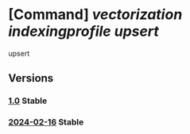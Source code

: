 # [Command] _vectorization indexingprofile upsert_

upsert

## Versions

### [1.0](/Resources/fllm-plane/L2luc3RhbmNlcy97fS9wcm92aWRlcnMvZm91bmRhdGlvbmFsbG0udmVjdG9yaXphdGlvbi9pbmRleGluZ3Byb2ZpbGVzL3t9/1.0.xml) **Stable**

<!-- fllm-plane /instances/{}/providers/foundationallm.vectorization/indexingprofiles/{} 1.0 -->

### [2024-02-16](/Resources/fllm-plane/L2luc3RhbmNlcy97fS9wcm92aWRlcnMvZm91bmRhdGlvbmFsbG0udmVjdG9yaXphdGlvbi9pbmRleGluZ3Byb2ZpbGVzL3t9/2024-02-16.xml) **Stable**

<!-- fllm-plane /instances/{}/providers/foundationallm.vectorization/indexingprofiles/{} 2024-02-16 -->
